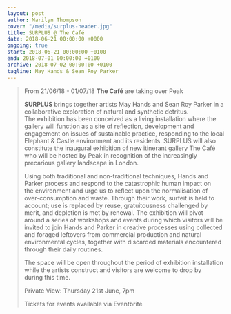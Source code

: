 ```yaml
---
layout: post
author: Marilyn Thompson
cover: "/media/surplus-header.jpg"
title: SURPLUS @ The Café
date: 2018-06-21 00:00:00 +0000
ongoing: true
start: 2018-06-21 00:00:00 +0100
end: 2018-07-01 00:00:00 +0100
archive: 2018-07-02 00:00:00 +0100
tagline: May Hands & Sean Roy Parker
---
```

> From 21/06/18 - 01/07/18 **The Café** are taking over Peak
>
> **SURPLUS**​ brings together artists May Hands and Sean Roy Parker in a collaborative exploration of natural and synthetic detritus. The exhibition has been conceived as a living installation where the gallery will function as a site of reflection, development and engagement on issues of sustainable practice, responding to the local Elephant & Castle environment and its residents. ​SURPLUS​ will also constitute the inaugural exhibition of new itinerant gallery The Café who will be hosted by Peak in recognition of the increasingly precarious gallery landscape in London.
>
> Using both traditional and non-traditional techniques, Hands and Parker process and respond to the catastrophic human impact on the environment and urge us to reflect upon the normalisation of over-consumption and waste. Through their work, surfeit is held to account; use is replaced by reuse, gratuitousness challenged by merit, and depletion is met by renewal. The exhibition will pivot around a series of workshops and events during which visitors will be invited to join Hands and Parker in creative processes using collected and foraged leftovers from commercial production and natural environmental cycles, together with discarded materials encountered through their daily routines.
>
> The space will be open throughout the period of exhibition installation while the artists construct and visitors are welcome to drop by during this time.  
>
> Private View: Thursday 21st June, 7pm
>
> Tickets for events available via Eventbrite
